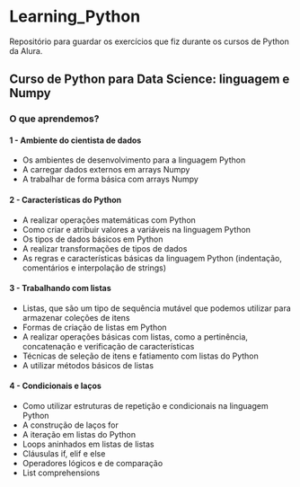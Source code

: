 # Learning_Python

Repositório para guardar os exercícios que fiz durante os cursos de Python da Alura.

## Curso de Python para Data Science: linguagem e Numpy

### O que aprendemos?

#### 1 - Ambiente do cientista de dados

- Os ambientes de desenvolvimento para a linguagem Python
- A carregar dados externos em arrays Numpy
- A trabalhar de forma básica com arrays Numpy

#### 2 - Características do Python

- A realizar operações matemáticas com Python
- Como criar e atribuir valores a variáveis na linguagem Python
- Os tipos de dados básicos em Python
- A realizar transformações de tipos de dados
- As regras e características básicas da linguagem Python (indentação, comentários e interpolação de strings)

#### 3 - Trabalhando com listas

- Listas, que são um tipo de sequência mutável que podemos utilizar para armazenar coleções de itens
- Formas de criação de listas em Python
- A realizar operações básicas com listas, como a pertinência, concatenação e verificação de características
- Técnicas de seleção de itens e fatiamento com listas do Python
- A utilizar métodos básicos de listas

#### 4 - Condicionais e laços

- Como utilizar estruturas de repetição e condicionais na linguagem Python
- A construção de laços for
- A iteração em listas do Python
- Loops aninhados em listas de listas
- Cláusulas if, elif e else
- Operadores lógicos e de comparação
- List comprehensions
